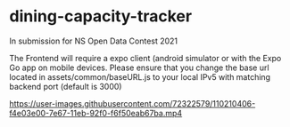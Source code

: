 
# dining-capacity-tracker
In submission for NS Open Data Contest 2021

The Frontend will require a expo client (android simulator or with the Expo Go app on mobile devices. Please ensure that you change the base url located in assets/common/baseURL.js to your local IPv5 with matching backend port (default is 3000)


https://user-images.githubusercontent.com/72322579/110210406-f4e03e00-7e67-11eb-92f0-f6f50eab67ba.mp4

